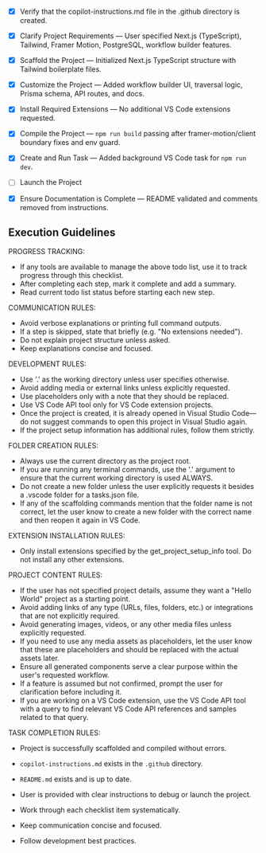 - [x] Verify that the copilot-instructions.md file in the .github directory is created.

- [x] Clarify Project Requirements — User specified Next.js (TypeScript), Tailwind, Framer Motion, PostgreSQL, workflow builder features.

- [x] Scaffold the Project — Initialized Next.js TypeScript structure with Tailwind boilerplate files.

- [x] Customize the Project — Added workflow builder UI, traversal logic, Prisma schema, API routes, and docs.

- [x] Install Required Extensions — No additional VS Code extensions requested.

- [x] Compile the Project — `npm run build` passing after framer-motion/client boundary fixes and env guard.

- [x] Create and Run Task — Added background VS Code task for `npm run dev`.

- [ ] Launch the Project

- [x] Ensure Documentation is Complete — README validated and comments removed from instructions.

## Execution Guidelines

PROGRESS TRACKING:

- If any tools are available to manage the above todo list, use it to track progress through this checklist.
- After completing each step, mark it complete and add a summary.
- Read current todo list status before starting each new step.

COMMUNICATION RULES:

- Avoid verbose explanations or printing full command outputs.
- If a step is skipped, state that briefly (e.g. "No extensions needed").
- Do not explain project structure unless asked.
- Keep explanations concise and focused.

DEVELOPMENT RULES:

- Use '.' as the working directory unless user specifies otherwise.
- Avoid adding media or external links unless explicitly requested.
- Use placeholders only with a note that they should be replaced.
- Use VS Code API tool only for VS Code extension projects.
- Once the project is created, it is already opened in Visual Studio Code—do not suggest commands to open this project in Visual Studio again.
- If the project setup information has additional rules, follow them strictly.

FOLDER CREATION RULES:

- Always use the current directory as the project root.
- If you are running any terminal commands, use the '.' argument to ensure that the current working directory is used ALWAYS.
- Do not create a new folder unless the user explicitly requests it besides a .vscode folder for a tasks.json file.
- If any of the scaffolding commands mention that the folder name is not correct, let the user know to create a new folder with the correct name and then reopen it again in VS Code.

EXTENSION INSTALLATION RULES:

- Only install extensions specified by the get_project_setup_info tool. Do not install any other extensions.

PROJECT CONTENT RULES:

- If the user has not specified project details, assume they want a "Hello World" project as a starting point.
- Avoid adding links of any type (URLs, files, folders, etc.) or integrations that are not explicitly required.
- Avoid generating images, videos, or any other media files unless explicitly requested.
- If you need to use any media assets as placeholders, let the user know that these are placeholders and should be replaced with the actual assets later.
- Ensure all generated components serve a clear purpose within the user's requested workflow.
- If a feature is assumed but not confirmed, prompt the user for clarification before including it.
- If you are working on a VS Code extension, use the VS Code API tool with a query to find relevant VS Code API references and samples related to that query.

TASK COMPLETION RULES:

- Project is successfully scaffolded and compiled without errors.
- `copilot-instructions.md` exists in the `.github` directory.
- `README.md` exists and is up to date.
- User is provided with clear instructions to debug or launch the project.

- Work through each checklist item systematically.
- Keep communication concise and focused.
- Follow development best practices.
